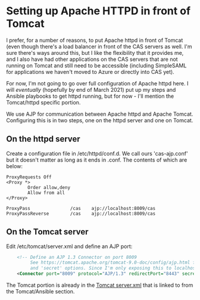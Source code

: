 # Setting up Apache HTTPD in front of Tomcat

I prefer, for a number of reasons, to put Apache httpd in front of Tomcat (even though there's a load balancer in front of the CAS servers as well.  I'm sure there's ways around this, but I like the flexibility that it provides me, and I also have had other applications on the CAS servers that are not running on Tomcat and still need to be accessible (including SimpleSAML for applications we haven't moved to Azure or directly into CAS yet).

For now, I'm not going to go over full configuration of Apache httpd here.  I will *eventually* (hopefully by end of March 2021) put up my steps and Ansible playbooks to get httpd running, but for now - I'll mention the Tomcat/httpd specific portion.

We use AJP for communication between Apache httpd and Apache Tomcat.  Configuring this is in two steps, one on the httpd server and one on Tomcat.


## On the httpd server
Create a configuration file in /etc/httpd/conf.d.  We call ours 'cas-ajp.conf' but it doesn't matter as long as it ends in .conf.  The contents of which are below:

``` apacheconf
ProxyRequests Off
<Proxy *>
        Order allow,deny
        Allow from all
</Proxy>

ProxyPass               /cas    ajp://localhost:8009/cas
ProxyPassReverse        /cas    ajp://localhost:8009/cas
```


## On the Tomcat server

Edit /etc/tomcat/server.xml and define an AJP port:

``` xml
    <!-- Define an AJP 1.3 Connector on port 8009
         See https://tomcat.apache.org/tomcat-9.0-doc/config/ajp.html for more on the 'secretRequired'
         and 'secret' options. Since I'm only exposing this to localhost via host firewall -->
    <Connector port="8009" protocol="AJP/1.3" redirectPort="8443" secretRequired="false"/>
```

The Tomcat portion is already in the [Tomcat server.xml](https://paulchauvet.github.io/deploying-cas/setting-up-the-environment/tomcat-ansible/templates/cas6-server.xml.j2) that is linked to from the Tomcat/Ansible section.